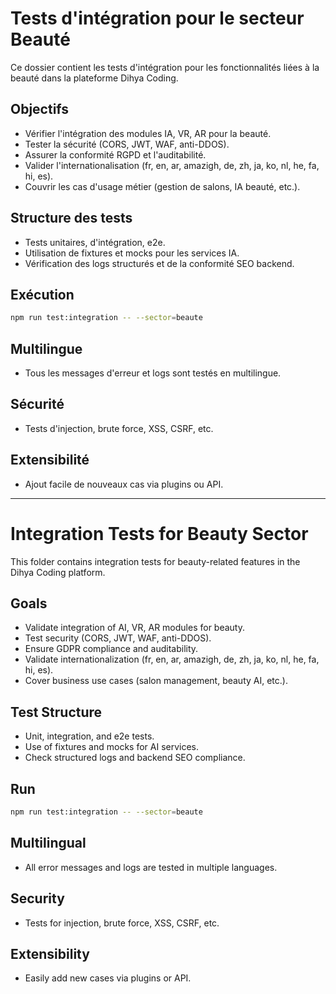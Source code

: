 # Tests d'intégration pour le secteur Beauté

Ce dossier contient les tests d'intégration pour les fonctionnalités liées à la beauté dans la plateforme Dihya Coding.

## Objectifs
- Vérifier l'intégration des modules IA, VR, AR pour la beauté.
- Tester la sécurité (CORS, JWT, WAF, anti-DDOS).
- Assurer la conformité RGPD et l'auditabilité.
- Valider l'internationalisation (fr, en, ar, amazigh, de, zh, ja, ko, nl, he, fa, hi, es).
- Couvrir les cas d'usage métier (gestion de salons, IA beauté, etc.).

## Structure des tests
- Tests unitaires, d'intégration, e2e.
- Utilisation de fixtures et mocks pour les services IA.
- Vérification des logs structurés et de la conformité SEO backend.

## Exécution
```bash
npm run test:integration -- --sector=beaute
```

## Multilingue
- Tous les messages d'erreur et logs sont testés en multilingue.

## Sécurité
- Tests d'injection, brute force, XSS, CSRF, etc.

## Extensibilité
- Ajout facile de nouveaux cas via plugins ou API.

---

# Integration Tests for Beauty Sector

This folder contains integration tests for beauty-related features in the Dihya Coding platform.

## Goals
- Validate integration of AI, VR, AR modules for beauty.
- Test security (CORS, JWT, WAF, anti-DDOS).
- Ensure GDPR compliance and auditability.
- Validate internationalization (fr, en, ar, amazigh, de, zh, ja, ko, nl, he, fa, hi, es).
- Cover business use cases (salon management, beauty AI, etc.).

## Test Structure
- Unit, integration, and e2e tests.
- Use of fixtures and mocks for AI services.
- Check structured logs and backend SEO compliance.

## Run
```bash
npm run test:integration -- --sector=beaute
```

## Multilingual
- All error messages and logs are tested in multiple languages.

## Security
- Tests for injection, brute force, XSS, CSRF, etc.

## Extensibility
- Easily add new cases via plugins or API.
